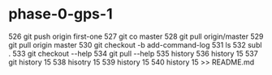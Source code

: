 # phase-0-gps-1
  526  git push origin first-one
  527  git co master
  528  git pull origin/master
  529  git pull origin master
  530  git checkout -b add-command-log
  531  ls
  532  subl .
  533  git checkout --help
  534  git pull --help
  535  history
  536  history 15
  537  git history 15
  538  hisotry 15
  539  history 15
  540  history 15 >> README.md
